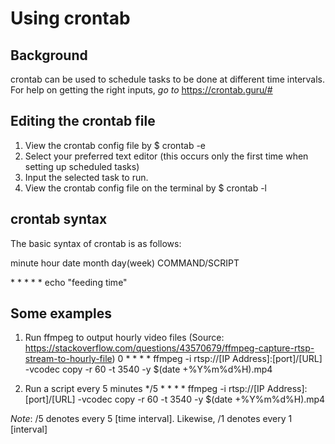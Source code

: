 # Using crontab

## Background

crontab can be used to schedule tasks to be done at different time intervals.
For help on getting the right inputs, *go to* https://crontab.guru/#

## Editing the crontab file
1. View the crontab config file by $ crontab -e
2. Select your preferred text editor (this occurs only the first time when setting up scheduled tasks)
3. Input the selected task to run.
4. View the crontab config file on the terminal by $ crontab -l
## crontab syntax
The basic syntax of crontab is as follows:

minute hour date month day(week) COMMAND/SCRIPT

  \*      \*    \*    \*      \*           echo "feeding time"

## Some examples

1. Run ffmpeg to output hourly video files (Source: https://stackoverflow.com/questions/43570679/ffmpeg-capture-rtsp-stream-to-hourly-file)
0 * * * * ffmpeg -i rtsp://[IP Address]:[port]/[URL] -vcodec copy -r 60 -t 3540 -y $(date +\%Y\%m\%d\%H).mp4

2. Run a script every 5 minutes
*/5 * * * * ffmpeg -i rtsp://[IP Address]:[port]/[URL] -vcodec copy -r 60 -t 3540 -y $(date +\%Y\%m\%d\%H).mp4

*Note*: /5 denotes every 5 [time interval]. Likewise, /1 denotes every 1 [interval]

